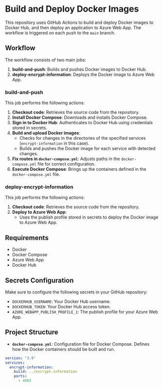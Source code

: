 # Build and Deploy Docker Images

This repository uses GitHub Actions to build and deploy Docker images to Docker Hub, and then deploy an application to Azure Web App. The workflow is triggered on each push to the `main` branch.

## Workflow

The workflow consists of two main jobs:

1. **build-and-push**: Builds and pushes Docker images to Docker Hub.
2. **deploy-encrypt-information**: Deploys the Docker image to Azure Web App.

### build-and-push

This job performs the following actions:

1. **Checkout code**: Retrieves the source code from the repository.
2. **Install Docker Compose**: Downloads and installs Docker Compose.
3. **Sign in to Docker Hub**: Authenticates to Docker Hub using credentials stored in secrets.
4. **Build and upload Docker images**:
   - Checks for changes in the directories of the specified services (`encrypt-information` in this case).
   - Builds and pushes the Docker image for each service with detected changes.
5. **Fix routes in `docker-compose.yml`**: Adjusts paths in the `docker-compose.yml` file for correct configuration.
6. **Execute Docker Compose**: Brings up the containers defined in the `docker-compose.yml` file.

### deploy-encrypt-information

This job performs the following actions:

1. **Checkout code**: Retrieves the source code from the repository.
2. **Deploy to Azure Web App**:
   - Uses the publish profile stored in secrets to deploy the Docker image to Azure Web App.

## Requirements

- Docker
- Docker Compose
- Azure Web App
- Docker Hub

## Secrets Configuration

Make sure to configure the following secrets in your GitHub repository:

- `DOCKERHUB_USERNAME`: Your Docker Hub username.
- `DOCKERHUB_TOKEN`: Your Docker Hub access token.
- `AZURE_WEBAPP_PUBLISH_PROFILE_1`: The publish profile for your Azure Web App.

## Project Structure

- **`docker-compose.yml`**: Configuration file for Docker Compose. Defines how the Docker containers should be built and run.

```yaml
version: "3.9"
services:
  encrypt-information:
    build: ../encrypt-information
    ports:
      - 4003
